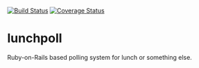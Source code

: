 [![Build Status](https://travis-ci.org/dupps/lunchpoll.svg?branch=master)](https://travis-ci.org/dupps/lunchpoll)
[![Coverage Status](https://coveralls.io/repos/dupps/lunchpoll/badge.svg)](https://coveralls.io/r/dupps/lunchpoll)
# lunchpoll

Ruby-on-Rails based polling system for lunch or something else.